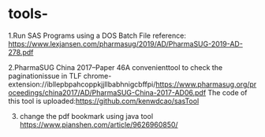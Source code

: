 # tools-

1.Run SAS Programs using a DOS Batch File
reference:
https://www.lexjansen.com/pharmasug/2019/AD/PharmaSUG-2019-AD-278.pdf

2.PharmaSUG China 2017–Paper 46A convenienttool to check the paginationissue in TLF
chrome-extension://ibllepbpahcoppkjjllbabhnigcbffpi/https://www.pharmasug.org/proceedings/china2017/AD/PharmaSUG-China-2017-AD06.pdf
The code of this tool is uploaded:https://github.com/kenwdcao/sasTool

3. change the pdf bookmark using java tool
https://www.pianshen.com/article/9626960850/
